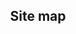 ---
---
<section>
        <header class="major">
                <h2>Site map</h2>
        </header>
</section>
